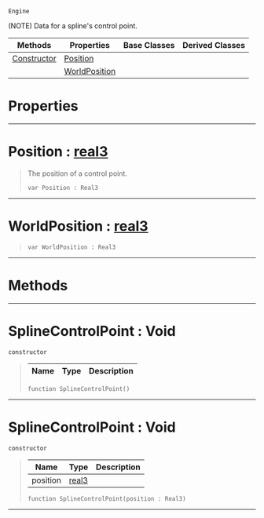  `Engine`

(NOTE) Data for a spline's control point.

|Methods|Properties|Base Classes|Derived Classes|
|---|---|---|---|
|[ Constructor](https://github.com/zeroengineteam/ZeroDocs/blob/master/code_reference/class_reference/splinecontrolpoint.markdown#splinecontrolpoint-void)|[ Position](https://github.com/zeroengineteam/ZeroDocs/blob/master/code_reference/class_reference/splinecontrolpoint.markdown#position-zero-engine-doc)| | |
| |[ WorldPosition](https://github.com/zeroengineteam/ZeroDocs/blob/master/code_reference/class_reference/splinecontrolpoint.markdown#worldposition-zero-engin)| | |


 #  Properties


---  
 #  Position : [real3](https://github.com/zeroengineteam/ZeroDocs/blob/master/code_reference/zilch_base_types/real3.markdown)

> The position of a control point.
> ``` lang=cpp, name=Zilch
> var Position : Real3


---  
 #  WorldPosition : [real3](https://github.com/zeroengineteam/ZeroDocs/blob/master/code_reference/zilch_base_types/real3.markdown)

> 
> ``` lang=cpp, name=Zilch
> var WorldPosition : Real3


---  
 #  Methods


---  
 #  SplineControlPoint : Void

 `constructor`

> 
> |Name|Type|Description|
> |---|---|---|
> ``` lang=cpp, name=Zilch
> function SplineControlPoint()
> ``` 


---  
 #  SplineControlPoint : Void

 `constructor`

> 
> |Name|Type|Description|
> |---|---|---|
> |position|[real3](https://github.com/zeroengineteam/ZeroDocs/blob/master/code_reference/zilch_base_types/real3.markdown)| |
> ``` lang=cpp, name=Zilch
> function SplineControlPoint(position : Real3)
> ``` 


---  
 

 